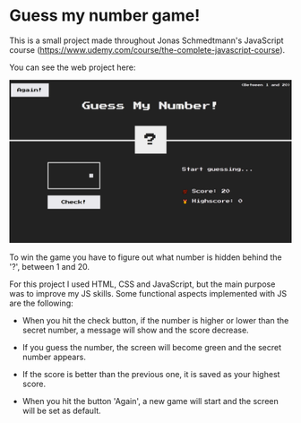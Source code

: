 # Guess my number game!

This is a small project made throughout Jonas Schmedtmann's JavaScript course (https://www.udemy.com/course/the-complete-javascript-course).

You can see the web project here:

![image](preview.PNG)

To win the game you have to figure out what number is hidden behind the '?', between 1 and 20.

For this project I used HTML, CSS and JavaScript, but the main purpose was to improve my JS skills. Some functional aspects implemented with JS are the following:

- When you hit the check button, if the number is higher or lower than the secret number, a message will show and the score decrease.

- If you guess the number, the screen will become green and the secret number appears.

- If the score is better than the previous one, it is saved as your highest score.

* When you hit the button 'Again', a new game will start and the screen will be set as default.
